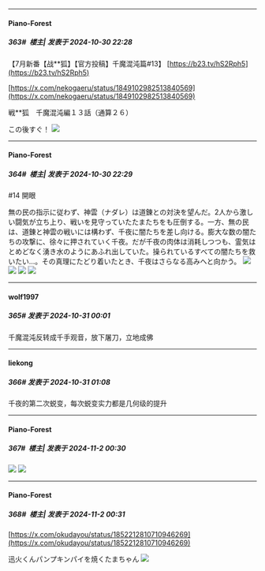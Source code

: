 ﻿
*****

####  Piano-Forest  
##### 363#         楼主| 发表于 2024-10-30 22:28

【7月新番【战**狐】【官方投稿】千魔混沌篇#13】 
[https://b23.tv/hS2Rph5](https://b23.tv/hS2Rph5)

[https://x.com/nekogaeru/status/1849102982513840569](https://x.com/nekogaeru/status/1849102982513840569)

戦**狐　千魔混沌編１３話（通算２６）

この後すぐ！
<img src="https://p.sda1.dev/20/8a70867c34d9dc92824a5cad51fc8df4/20241030_222712.jpg" referrerpolicy="no-referrer">

*****

####  Piano-Forest  
##### 364#         楼主| 发表于 2024-10-30 22:29

#14 開眼

無の民の指示に従わず、神雲（ナダレ）は道錬との対決を望んだ。2人から激しい闘気が立ち上り、戦いを見守っていたたまたちをも圧倒する。一方、無の民は、道錬と神雲の戦いには構わず、千夜に闇たちを差し向ける。膨大な数の闇たちの攻撃に、徐々に押されていく千夜。だが千夜の肉体は消耗しつつも、霊気はとめどなく湧き水のようにあふれ出していた。操られているすべての闇たちを救いたい…。その真理にたどり着いたとき、千夜はさらなる高みへと向かう。
<img src="https://p.sda1.dev/20/432df16ea70016b6a6c2b1dc37f54dc4/img01 _16_.webp" referrerpolicy="no-referrer">
<img src="https://p.sda1.dev/20/06afc7f1a192a4fe42e768e7c7e0ec8a/img02 _16_.webp" referrerpolicy="no-referrer">
<img src="https://p.sda1.dev/20/68cb27df1414e35c19ed04ea338dbaa8/img03 _16_.webp" referrerpolicy="no-referrer">
<img src="https://p.sda1.dev/20/1be8b295521f21061f39627f67070b25/img04 _16_.webp" referrerpolicy="no-referrer">


*****

####  wolf1997  
##### 365#       发表于 2024-10-31 00:01

千魔混沌反转成千手观音，放下屠刀，立地成佛


*****

####  liekong  
##### 366#       发表于 2024-10-31 01:08

千夜的第二次蜕变，每次蜕变实力都是几何级的提升


*****

####  Piano-Forest  
##### 367#         楼主| 发表于 2024-11-2 00:30

<img src="https://p.sda1.dev/20/96004edd61aabfe1f1267e372549863e/2024dartSengokuYoukoevent06.jpg" referrerpolicy="no-referrer">
<img src="https://p.sda1.dev/20/561c01468d02ff31716f5a5f17ea3d6f/2024dartSengokuYoukoevent07.jpg" referrerpolicy="no-referrer">

*****

####  Piano-Forest  
##### 368#         楼主| 发表于 2024-11-2 00:31

[https://x.com/okudayou/status/1852212810710946269](https://x.com/okudayou/status/1852212810710946269)

迅火くんパンプキンパイを焼くたまちゃん
<img src="https://p.sda1.dev/20/f7b1ee57de9b17c7be7fec8c915456fd/20241102_003104.jpg" referrerpolicy="no-referrer">

